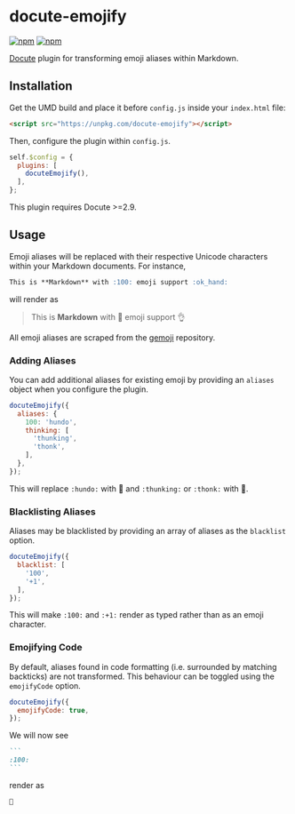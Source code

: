 # docute-emojify
[![npm](https://img.shields.io/npm/v/docute-emojify.svg?style=flat-square)](https://www.npmjs.com/package/docute-emojify)
[![npm](https://img.shields.io/npm/dm/docute-emojify.svg?style=flat-square)](https://www.npmjs.com/package/docute-emojify)

[Docute](https://docute.js.org) plugin for transforming emoji aliases within Markdown.

## Installation
Get the UMD build and place it before `config.js` inside your `index.html` file:

```html
<script src="https://unpkg.com/docute-emojify"></script>
```

Then, configure the plugin within `config.js`.

```js
self.$config = {
  plugins: [
    docuteEmojify(),
  ],
};
```

This plugin requires Docute >=2.9.

## Usage
Emoji aliases will be replaced with their respective Unicode characters within your Markdown documents. For instance,

```markdown
This is **Markdown** with :100: emoji support :ok_hand:
```

will render as

> This is **Markdown** with 💯 emoji support 👌

All emoji aliases are scraped from the [gemoji](https://github.com/github/gemoji) repository.

### Adding Aliases
You can add additional aliases for existing emoji by providing an `aliases` object when you configure the plugin.

```js
docuteEmojify({
  aliases: {
    100: 'hundo',
    thinking: [
      'thunking',
      'thonk',
    ],
  },
});
```

This will replace `:hundo:` with 💯 and `:thunking:` or `:thonk:` with 🤔.

### Blacklisting Aliases
Aliases may be blacklisted by providing an array of aliases as the `blacklist` option.

```js
docuteEmojify({
  blacklist: [
    '100',
    '+1',
  ],
});
```

This will make `:100:` and `:+1:` render as typed rather than as an emoji character.

### Emojifying Code
By default, aliases found in code formatting (i.e. surrounded by matching backticks) are not transformed. This behaviour can be toggled using the `emojifyCode` option.

```js
docuteEmojify({
  emojifyCode: true,
});
```

We will now see

````markdown
```
:100:
```
````

render as

```
💯
```
